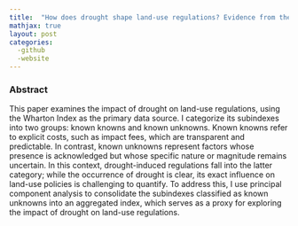 ```yaml
---
title:  "How does drought shape land-use regulations? Evidence from the Wharton regulation survey"
mathjax: true
layout: post
categories: 
  -github
  -website
---
```


### Abstract
This paper examines the impact of drought on land-use regulations, using the Wharton Index as the primary data source. I categorize its subindexes into two groups: known knowns and known unknowns. Known knowns refer to explicit costs, such as impact fees, which are transparent and predictable. In contrast, known unknowns represent factors whose presence is acknowledged but whose specific nature or magnitude remains uncertain. In this context, drought-induced regulations fall into the latter category; while the occurrence of drought is clear, its exact influence on land-use policies is challenging to quantify. To address this, I use principal component analysis to consolidate the subindexes classified as known unknowns into an aggregated index, which serves as a proxy for exploring the impact of drought on land-use regulations.
  
  

